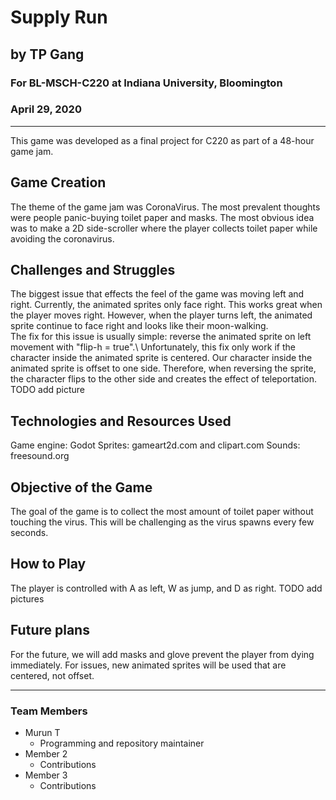 # Supply Run
## by TP Gang
### For BL-MSCH-C220 at Indiana University, Bloomington
### April 29, 2020

---

This game was developed as a final project for C220 as part of a 48-hour game jam. 
## Game Creation
The theme of the game jam was CoronaVirus. The most prevalent thoughts were people panic-buying toilet paper and masks. The most obvious idea was to make a 2D side-scroller where the player collects toilet paper while avoiding the coronavirus.

## Challenges and Struggles
The biggest issue that effects the feel of the game was moving left and right. Currently, the animated sprites only face right. This works great when the player moves right. However, when the player turns left, the animated sprite continue to face right and looks like their moon-walking.\
The fix for this issue is usually simple: reverse the animated sprite on left movement with "flip-h = true".\ 
Unfortunately, this fix only work if the character inside the animated sprite is centered. Our character inside the animated sprite is offset to one side. Therefore, when reversing the sprite, the character flips to the other side and creates the effect of teleportation. 
TODO add picture

## Technologies and Resources Used 
Game engine: Godot
Sprites: gameart2d.com and clipart.com
Sounds: freesound.org

## Objective of the Game
The goal of the game is to collect the most amount of toilet paper without touching the virus. This will be challenging as the virus spawns every few seconds.

## How to Play
The player is controlled with A as left, W as jump, and D as right.
TODO add pictures

## Future plans
For the future, we will add masks and glove prevent the player from dying immediately. 
For issues, new animated sprites will be used that are centered, not offset.

---

### Team Members

  * Murun T
    * Programming and repository maintainer
  * Member 2
    * Contributions
  * Member 3
    * Contributions

